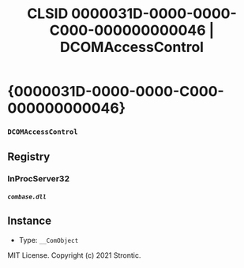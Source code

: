 ﻿---
title: "CLSID 0000031D-0000-0000-C000-000000000046 | DCOMAccessControl"
excerpt: What is COM-Object CLSID 0000031D-0000-0000-C000-000000000046?
---

# {0000031D-0000-0000-C000-000000000046}

### `DCOMAccessControl`

## Registry


### InProcServer32

##### `combase.dll`

## Instance

* Type: `__ComObject`

MIT License. Copyright (c) 2021 Strontic.


